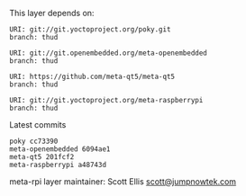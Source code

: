 This layer depends on:

    URI: git://git.yoctoproject.org/poky.git
    branch: thud

    URI: git://git.openembedded.org/meta-openembedded
    branch: thud

    URI: https://github.com/meta-qt5/meta-qt5
    branch: thud

    URI: git://git.yoctoproject.org/meta-raspberrypi
    branch: thud

Latest commits

    poky cc73390
    meta-openembedded 6094ae1
    meta-qt5 201fcf2
    meta-raspberrypi a48743d

meta-rpi layer maintainer: Scott Ellis <scott@jumpnowtek.com>
